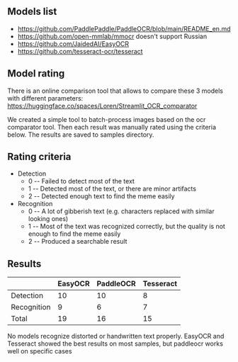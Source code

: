 ## Models list

- https://github.com/PaddlePaddle/PaddleOCR/blob/main/README_en.md
- https://github.com/open-mmlab/mmocr doesn't support Russian
- https://github.com/JaidedAI/EasyOCR
- https://github.com/tesseract-ocr/tesseract

## Model rating

There is an online comparison tool that allows to compare these 3 models
with different parameters:
https://huggingface.co/spaces/Loren/Streamlit_OCR_comparator

We created a simple tool to batch-process images based on the ocr comparator tool.
Then each result was manually rated using the criteria below.
The results are saved to samples directory.

## Rating criteria

- Detection
  - 0 -- Failed to detect most of the text
  - 1 -- Detected most of the text, or there are minor artifacts
  - 2 -- Detected enough text to find the meme easily
- Recognition
  - 0 -- A lot of gibberish text (e.g. characters replaced with similar looking ones)
  - 1 -- Most of the text was recognized correctly, but the quality is not enough to find the meme easily
  - 2 -- Produced a searchable result

## Results


|             | EasyOCR | PaddleOCR | Tesseract |
|-------------|---------|-----------|-----------|
| Detection   | 10      | 10        | 8         |
| Recognition | 9       | 6         | 7         |
| Total       | 19      | 16        | 15        |

No models recognize distorted or handwritten text properly.
EasyOCR and Tesseract showed the best results on most samples, but paddleocr works well on specific cases

